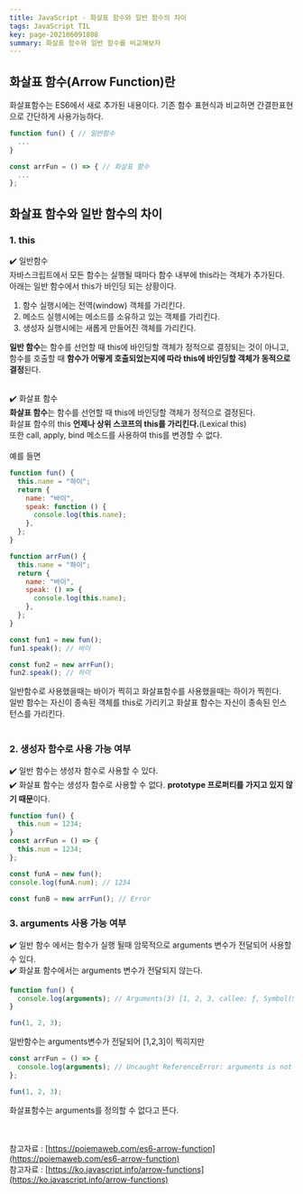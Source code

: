 ```yaml
---
title: JavaScript - 화살표 함수와 일반 함수의 차이
tags: JavaScript TIL
key: page-202106091808
summary: 화살표 함수와 일반 함수를 비교해보자
---
```


## 화살표 함수(Arrow Function)란

화살표함수는 ES6에서 새로 추가된 내용이다.
기존 함수 표현식과 비교하면 간결한표현으로 간단하게 사용가능하다.

```javascript
function fun() { // 일반함수
  ...
}

const arrFun = () => { // 화살표 함수
  ...
};
```

## 화살표 함수와 일반 함수의 차이

### 1. this

:heavy_check_mark: 일반함수  
자바스크립트에서 모든 함수는 실행될 때마다 함수 내부에 this라는 객체가 추가된다.  
아래는 일반 함수에서 this가 바인딩 되는 상황이다.

1. 함수 실행시에는 전역(window) 객체를 가리킨다.
2. 메소드 실행시에는 메소드를 소유하고 있는 객체를 가리킨다.
3. 생성자 실행시에는 새롭게 만들어진 객체를 가리킨다.

**일반 함수**는 함수를 선언할 때 this에 바인딩할 객체가 정적으로 결정되는 것이 아니고,  
함수를 호출할 때 **함수가 어떻게 호출되었는지에 따라 this에 바인딩할 객체가 동적으로 결정**된다.  
<br/>

:heavy_check_mark: 화살표 함수  
**화살표 함수**는 함수를 선언할 때 this에 바인딩할 객체가 정적으로 결정된다.  
화살표 함수의 this **언제나 상위 스코프의 this를 가리킨다.**(Lexical this)  
또한 call, apply, bind 메소드를 사용하여 this를 변경할 수 없다.  
<br/>
예를 들면

```javascript
function fun() {
  this.name = "하이";
  return {
    name: "바이",
    speak: function () {
      console.log(this.name);
    },
  };
}

function arrFun() {
  this.name = "하이";
  return {
    name: "바이",
    speak: () => {
      console.log(this.name);
    },
  };
}

const fun1 = new fun();
fun1.speak(); // 바이

const fun2 = new arrFun();
fun2.speak(); // 하이
```

일반함수로 사용했을때는 바이가 찍히고 화살표함수를 사용했을때는 하이가 찍힌다.  
일반 함수는 자신이 종속된 객체를 this로 가리키고 화살표 함수는 자신이 종속된 인스턴스를 가리킨다.  
<br/>

### 2. 생성자 함수로 사용 가능 여부

:heavy_check_mark: 일반 함수는 생성자 함수로 사용할 수 있다.  
:heavy_check_mark: 화살표 함수는 생성자 함수로 사용할 수 없다. **prototype 프로퍼티를 가지고 있지 않기 때문**이다.

```javascript
function fun() {
  this.num = 1234;
}
const arrFun = () => {
  this.num = 1234;
};

const funA = new fun();
console.log(funA.num); // 1234

const funB = new arrFun(); // Error
```

### 3. arguments 사용 가능 여부

:heavy_check_mark: 일반 함수 에서는 함수가 실행 될때 암묵적으로 arguments 변수가 전달되어 사용할 수 있다.  
:heavy_check_mark: 화살표 함수에서는 arguments 변수가 전달되지 않는다.

```javascript
function fun() {
  console.log(arguments); // Arguments(3) [1, 2, 3, callee: ƒ, Symbol(Symbol.iterator): ƒ]
}

fun(1, 2, 3);
```

일반함수는 arguments변수가 전달되어 [1,2,3]이 찍히지만

```javascript
const arrFun = () => {
  console.log(arguments); // Uncaught ReferenceError: arguments is not defined
};

fun(1, 2, 3);
```

화살표함수는 arguments를 정의할 수 없다고 뜬다.

<br/><br/>
참고자료 : [https://poiemaweb.com/es6-arrow-function](https://poiemaweb.com/es6-arrow-function)  
참고자료 : [https://ko.javascript.info/arrow-functions](https://ko.javascript.info/arrow-functions)
